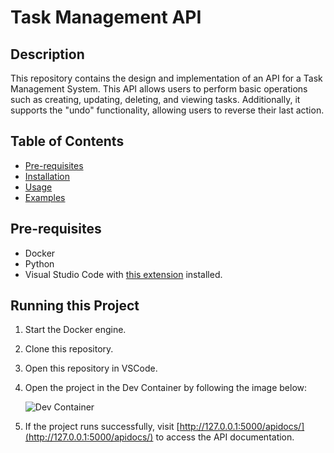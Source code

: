# Task Management API

## Description

This repository contains the design and implementation of an API for a Task Management System. This API allows users to perform basic operations such as creating, updating, deleting, and viewing tasks. Additionally, it supports the "undo" functionality, allowing users to reverse their last action.

## Table of Contents

- [Pre-requisites](#pre-requisites)
- [Installation](#installation)
- [Usage](#usage)
- [Examples](#examples)

## Pre-requisites
- Docker
- Python
- Visual Studio Code with [this extension](https://marketplace.visualstudio.com/items?itemName=ms-vscode-remote.remote-containers) installed.

## Running this Project
1. Start the Docker engine.
2. Clone this repository.
3. Open this repository in VSCode.
4. Open the project in the Dev Container by following the image below:
   
   ![Dev Container](https://github.com/apisak-w/task-management-api/assets/26784541/8cb836e0-7306-441c-b221-7971a412355a)

5. If the project runs successfully, visit [http://127.0.0.1:5000/apidocs/](http://127.0.0.1:5000/apidocs/) to access the API documentation.
